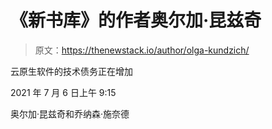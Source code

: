 # 《新书库》的作者奥尔加·昆兹奇

> 原文：<https://thenewstack.io/author/olga-kundzich/>

云原生软件的技术债务正在增加

2021 年 7 月 6 日上午 9:15

奥尔加·昆兹奇和乔纳森·施奈德